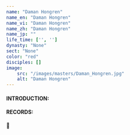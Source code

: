 ```yaml
---
name: "Daman Hongren"
name_en: "Daman Hongren"
name_vi: "Daman Hongren"
name_zh: "Daman Hongren"
name_jp: ""
life_time: ['', '']
dynasty: "None"
sect: "None"
color: "red"
disciples: []
image: 
    src: "/images/masters/Daman_Hongren.jpg"
    alt: "Daman Hongren"
---
```


#### INTRODUCTION:



#### RECORDS:

📖 

